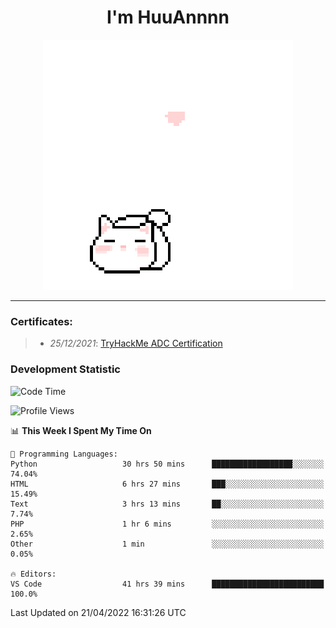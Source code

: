 <h1 align='center'>I'm HuuAnnnn</h1>
<p align="center">
 <img src="cat_intro.gif" />
</p>

___

### Certificates:
>- *25/12/2021*: [TryHackMe ADC Certification](https://tryhackme-certificates.s3-eu-west-1.amazonaws.com/THM-HKVVJOIWJA.png)


### Development Statistic

<!--START_SECTION:waka-->
![Code Time](http://img.shields.io/badge/Code%20Time-102%20hrs%2057%20mins-blue)

![Profile Views](http://img.shields.io/badge/Profile%20Views-17-blue)

📊 **This Week I Spent My Time On** 

```text
💬 Programming Languages: 
Python                   30 hrs 50 mins      ██████████████████░░░░░░░   74.04% 
HTML                     6 hrs 27 mins       ███░░░░░░░░░░░░░░░░░░░░░░   15.49% 
Text                     3 hrs 13 mins       ██░░░░░░░░░░░░░░░░░░░░░░░   7.74% 
PHP                      1 hr 6 mins         ░░░░░░░░░░░░░░░░░░░░░░░░░   2.65% 
Other                    1 min               ░░░░░░░░░░░░░░░░░░░░░░░░░   0.05%

🔥 Editors: 
VS Code                  41 hrs 39 mins      █████████████████████████   100.0%

```


 Last Updated on 21/04/2022 16:31:26 UTC
<!--END_SECTION:waka-->
